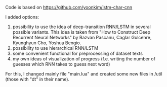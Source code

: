 Code is based on https://github.com/yoonkim/lstm-char-cnn

I added options:
1) possibility to use the idea of deep-transition RNN/LSTM in several possible variants. This idea is taken from "How to Construct Deep Recurrent Neural Networks" by Razvan Pascanu, Caglar Gulcehre, Kyunghyun Cho, Yoshua Bengio. 
2) possibility to use hierarchical RNN/LSTM
3) some convenient functional for preprocessing of dataset texts
4) my own ideas of visualization of progress (f.e. writing the number of guesses which RNN takes to guess next word)

For this, I changed mainly file "main.lua" and created some new files in /util (those with "dt" in their name).
